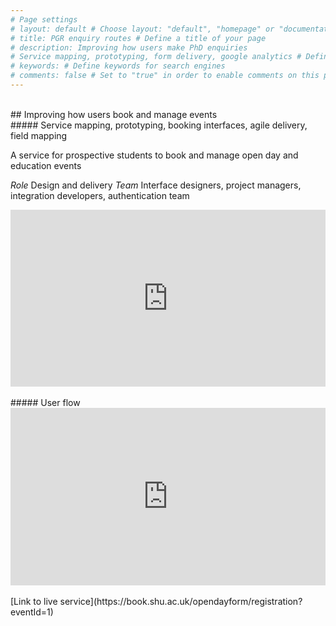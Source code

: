 ```yaml
---
# Page settings
# layout: default # Choose layout: "default", "homepage" or "documentation-archive"
# title: PGR enquiry routes # Define a title of your page
# description: Improving how users make PhD enquiries 
# Service mapping, prototyping, form delivery, google analytics # Define a description of your page
# keywords: # Define keywords for search engines
# comments: false # Set to "true" in order to enable comments on this page. Make sure you properly setup "disqus_forum_shortname" variable in "_config.yml"
---
```



<style>
.container {
  position: relative;
  width: 100%;
  overflow: hidden;
  padding-top: 56.25%; /* 16:9 Aspect Ratio */
}

.responsive-iframe {
  position: absolute;
  top: 0;
  left: 0;
  bottom: 0;
  right: 0;
  width: 100%;
  height: 100%;
  border: none;
}
</style>

<br/>
## Improving how users book and manage events<br/>
##### Service mapping, prototyping, booking interfaces, agile delivery, field mapping

A service for prospective students to book and manage open day and education events

*Role* Design and delivery
*Team* Interface designers, project managers, integration developers, authentication team


<div class="container"> 
<iframe class="responsive-iframe" src="https://miro.com/app/embed/uXjVO_lV_zw=/?pres=1&frameId=3458764522439048295" frameBorder="0" scrolling="no" allowFullScreen></iframe>
</div>
<br/>
##### User flow
<div class="container"> 
<iframe class="responsive-iframe" src="https://miro.com/app/embed/uXjVO_aAN6A=/?pres=1&frameId=3458764522709439877" frameBorder="0" scrolling="no" allowFullScreen></iframe>
</div>

<br/>
[Link to live service](https://book.shu.ac.uk/opendayform/registration?eventId=1)


